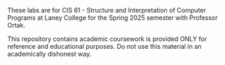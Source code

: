 These labs are for CIS 61 - Structure and Interpretation of Computer Programs at Laney College for the Spring 2025 semester with Professor Ortak.

This repository contains academic coursework is provided ONLY for reference and educational purposes. Do not use this material in an academically dishonest way.
